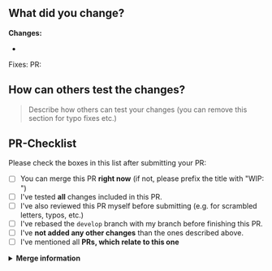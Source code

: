 ## What did you change?

**Changes:**

- 

Fixes: 
PR: 

## How can others test the changes?

> Describe how others can test your changes (you can remove this section for typo fixes etc.)

## PR-Checklist

Please check the boxes in this list after submitting your PR:

- [ ] You can merge this PR **right now** (if not, please prefix the title with "WIP: ")
- [ ] I've tested **all** changes included in this PR.
- [ ] I've also reviewed this PR myself before submitting (e.g. for scrambled letters, typos, etc.)
- [ ] I've rebased the `develop` branch with my branch before finishing this PR.
- [ ] I've **not added any other changes** than the ones described above.
- [ ] I've mentioned all **PRs, which relate to this one**

<details>
<summary>
<b>Merge information</b>
</summary>

<pre>
Please use `:twisted_rightwards_arrows:` at the beginning of your commit title.

Example: 
<code>
:twisted_rightwards_arrows: :bug: Fix Wrong Text Decoration at ...
</code>

To get your commit message, just copy the first part of this pull request.

Example:
<code>
**Changes:**

- Fixes Wrong Text Decoration at ...
- Fixes some typos
- ...

Fixes: #NumberOfFixedIssue
PR: #NumberOfThisPR
</code>
</pre>
</details>
